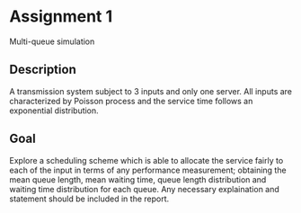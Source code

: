 # Assignment 1

Multi-queue simulation

## Description

A transmission system subject to 3 inputs and only one server. All inputs are characterized by Poisson process and the service time follows an exponential distribution.

## Goal

Explore a scheduling scheme which is able to allocate the service fairly to each of the input in terms of any performance measurement; obtaining the mean queue length, mean waiting time, queue length distribution and waiting time distribution for each queue. Any necessary explaination and statement should be included in the report.
